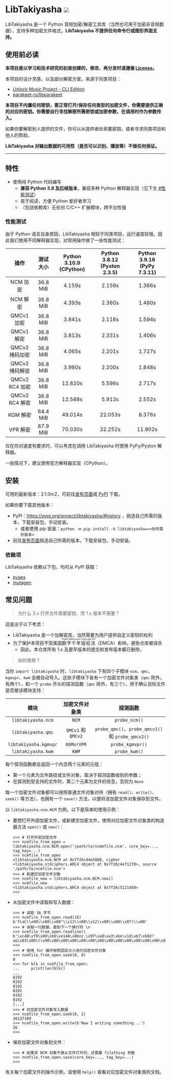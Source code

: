 # LibTakiyasha ![](https://img.shields.io/badge/Python-3.8%2B-blue)

LibTakiyasha 是一个 Python 音频加密/解密工具库（当然也可用于加密非音频数据），支持多种加密文件格式。**LibTakiyasha 不提供任何命令行或图形界面支持。**

## 使用前必读

**本项目是以学习和技术研究的初衷创建的，修改、再分发时请遵循 [License](LICENSE)。**

本项目的设计灵感，以及部分解密方案，来源于同类项目：

-   [Unlock Music Project - CLI Edition](https://git.unlock-music.dev/um/cli)
-   [parakeet-rs/libparakeet](https://github.com/parakeet-rs/libparakeet)

**本项目不内置任何密钥，要正常打开/保存任何类型的加密文件，你需要提供正确的对应的密钥。你需要自行寻找解密所需密钥或加密参数，在调用时作为参数传入。**

如果你要解密别人提供的文件，你可以从提供者处索要密钥，或者寻求同类项目和他人的帮助。

**LibTakiyasha 对输出数据的可用性（是否可以识别、播放等）不做任何保证。**

---

## 特性

-   使用纯 Python 代码编写
    -   **兼容 Python 3.8 及后续版本**，兼容多种 Python 解释器实现（见下文 [#性能测试](#性能测试)）
    -   易于阅读，方便 Python 爱好者学习
    -   （包括依赖库）无任何 C/C++ 扩展模块，跨平台性强

### 性能测试

由于 Python 语言自身原因，LibTakiyasha 相较于同类项目，运行速度较慢。因此我们使用不同解释器实现，对常用操作做了一些性能测试：

|      操作      | 测试大小 | Python 3.10.9 (CPython) | Python 3.8.12 (Pyston 2.3.5) | Python 3.9.16 (PyPy 7.3.11) |
| :------------: | :------: | :---------------------: | :--------------------------: | :-------------------------: |
|    NCM 加密    | 36.8 MiB |         4.159s          |            2.159s            |           1.366s            |
|    NCM 解密    | 36.8 MiB |         4.393s          |            2.360s            |           1.480s            |
|   QMCv1 加密   | 36.8 MiB |         3.841s          |            2.116s            |           1.594s            |
|   QMCv1 解密   | 36.8 MiB |         3.813s          |            2.331s            |           1.406s            |
| QMCv2 掩码加密 | 36.8 MiB |         4.065s          |            2.201s            |           1.727s            |
| QMCv2 掩码解密 | 36.8 MiB |         3.990s          |            2.200s            |           1.848s            |
| QMCv2 RC4 加密 | 36.8 MiB |         12.820s         |            5.596s            |           2.717s            |
| QMCv2 RC4 解密 | 36.8 MiB |         12.588s         |            5.913s            |           2.552s            |
|    KGM 解密    | 64.4 MiB |         49.014s         |           22.053s            |           8.376s            |
|    VPR 解密    | 87.9 MiB |         70.030s         |           32.252s            |           11.902s           |

仅在你对速度有要求时，可以考虑在调用 LibTakiyasha 时使用 PyPy/Pyston 解释器。

一般情况下，建议使用官方解释器实现（CPython）。

## 安装

可用的最新版本：2.1.0rc2，可前往[发布页面](https://github.com/nukemiko/libtakiyasha/releases/tag/2.1.0rc2)或 [PyPI](https://pypi.org/project/libtakiyasha/2.1.0rc2/) 下载。

如果你要下载其他版本：

-   PyPI：https://pypi.org/project/libtakiyasha/#history ，挑选自己所需的版本，下载安装包，手动安装。
    -   或者使用 pip 安装：`python -m pip install -U libtakiyasha==<你所需的版本>`
-   前往[发布页面](https://github.com/nukemiko/libtakiyasha/releases)挑选自己所需的版本，下载安装包，手动安装。

### 依赖项

LibTakiyasha 依赖以下包，均可从 PyPI 获取：

-   [pyaes](https://pypi.org/project/pyaes/)
-   [mutagen](https://pypi.org/project/mutagen/)

## 常见问题

> 为什么 2.x 打开文件需要密钥，而 1.x 版本不需要？

这是出于以下考虑：

-   LibTakiyasha 是一个加解密库，当然需要为用户提供自定义密钥的权利
-   为了保护本项目不受美国<ruby>数字千年版权法<rt>Digital Millennium Copyright Act</rt></ruby>（DMCA）影响，避免仓库被误杀
    -   因此，本仓库所有 1.x 及更早版本的提交和发布版本都已删除。

> 如何使用？

当你 `import libtakiyasha` 时，`libtakiyasha` 下有四个子模块 `ncm`、`qmc`、`kgmvpr`、`kwm` 会被自动导入。这些子模块下各有一个加密文件对象类（`qmc` 除外，有两个），和一个 `probe` 开头的探测函数（`qmc` 除外，有三个），用于确认目标文件是否被该模块支持：

|         模块          |   加密文件对象类   |                     探测函数                      |
| :-------------------: | :----------------: | :-----------------------------------------------: |
|  `libtakiyasha.ncm`   |       `NCM`        |                   `probe_ncm()`                   |
|  `libtakiyasha.qmc`   | `QMCv1` 和 `QMCv2` | `probe_qmc()`、`probe_qmcv1()` 和 `probe_qmcv2()` |
| `libtakiyasha.kgmvpr` |     `KGMorVPR`     |                 `probe_kgmvpr()`                  |
|  `libtakiyasha.kwm`   |       `KWM`        |                   `probe_kwm()`                   |

每个探测函数都会返回一个内含两个元素的元组：

-   第一个元素为文件路径或文件对象，取决于探测函数收到的参数；
-   在探测到受支持的文件时，第二个元素为文件的信息，否则为 `None`

每一个加密文件对象都可以按照普通文件对象对待（拥有 `read()`、`write()`、`seek()` 等方法），也拥有一个 `save()` 方法，以便将该加密文件对象保存到文件。

以 `libtakiyasha.ncm.NCM` 为例，以下是简单的使用示例：

-   要想打开外部加密文件，或新建空加密文件，使用对应加密文件对象类的构造器方法 `open()` 或 `new()`：

    ```pycon
    >>> # 打开外部加密文件
    >>> ncmfile_from_open = libtakiyasha.ncm.NCM.open('/path/to/ncmmfile.ncm', core_key=..., tag_key=...)
    >>> ncmfile_from_open
    <libtakiyasha.ncm.NCM at 0x7f26c44e5080, cipher <libtakiyasha.stdciphers.ARC4 object at 0x7f26c4ef1270>, source '/path/to/ncmfile.ncm'>
    >>> # 新建空加密文件对象
    >>> ncmfile_new = libtakiyasha.ncm.NCM.new()
    >>> ncmfile_new
    <libtakiyasha.stdciphers.ARC4 object at 0x7f26c51214b0>
    >>>
    ```

-   从加密文件中读取和写入数据：

    ```pycon
    >>> # 读取 16 字节
    >>> ncmfile_from_open.read(16)
    b'fLaC\\x00\\x00\\x00"\\x12\\x00\\x12\\x00\\x00\\x07)\\x00'
    >>> # 读取一行数据，直到下一个换行符 \n
    >>> ncmfile_from_open.readline()
    b'\xc4B\xf0\x00\xb6\xe14A\x86nz.\x97\xa8\xe3\xbe\x1d\xb7\xb02?u&\x03\x00\t\x90\x00\x00\x00\x00\x00\x00\x00\x00\x00\x00\x00\x00\x00\x00\x00\x00\x12\x00\x00\x00\x00\x00\x00\x01V\x00\x00\x00\x00\x00\x00\x01\xd6`\x12\x00\x00\x00\x00\x00\x00\x02\xac\x00\x00\x00\x00\x00\x00\x04\x92B\x12\x00\x00\x00\x00\x00\x00\x04\x02\x00\x00\x00\x00\x00\x00\x07\x0f\xb2\x12\x00\x00\x00\x00\x00\x00\x05X\x00\x00\x00\x00\x00\x00\t\xd4\x8c\x12\x00\x00\x00\x00\x00\x00\x06\xae\x00\x00\x00\x00\x00\x00\x0c\xa3\xb6\x12\x00\x00\x00\x00\x00\x00\x08\x04\x00\x00\x00\x00\x00\x00\x0f|\x90\x12\x00\x00\x00\x00\x00\x00\tZ\x00\x00\x00\x00\x00\x00\x12^T\x12\x00\x00\x00\x00\x00\x00\n'
    >>>
    >>> # 使用 for 循环按照固定大小迭代加密文件对象
    >>> ncmfile_from_open.seek(0, 0)
    0
    >>> for blk in ncmfile_from_open:
    ...     print(len(blk))
    ...
    8192
    8192
    8192
    8192
    8192
    8192
    [...]
    >>> # 向加密文件对象写入数据
    >>> ncmfile_from_open.seek(0, 2)
    36137109
    >>> ncmfile_from_open.write(b'Now I writing something...')
    26
    >>>
    ```

-   保存加密文件对象到文件：

    ```pycon
    >>> # 如果该 NCM 对象不是从文件打开的，还需要 filething 参数
    >>> ncmfile_from_open.save(core_key=..., tag_key=...)
    >>>
    ```

有关每个加密文件的操作示例，请使用 `help()` 查看对应加密文件对象类的文档。
